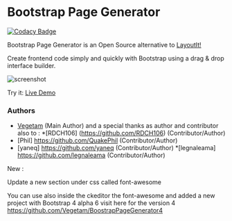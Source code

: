 Bootstrap Page Generator
======================

[![Codacy Badge](https://www.codacy.com/project/badge/970393072b7c492c87e5ddb3ff0bfa32)](https://www.codacy.com/app/francesco-malagrino/BootstrapPageGenerator)

Bootstrap Page Generator is an Open Source alternative to [LayoutIt!](http://www.layoutit.com/)

Create frontend code simply and quickly with Bootstrap using a drag & drop interface builder.

![screenshot](https://cloud.githubusercontent.com/assets/1483414/18440053/f5c2e120-7907-11e6-9770-d10ac5082959.PNG)

Try it: [Live Demo](http://www.francescomalagrino.com/BootstrapPageGenerator/3/)

### Authors

  * [Vegetam](https://github.com/Vegetam) (Main Author)
  and a special thanks as author and contributor also to :
 *[RDCH106] (https://github.com/RDCH106) (Contributor/Author)
 * [Phil] https://github.com/QuakePhil (Contributor/Author)
 * [yaneq] https://github.com/yaneq (Contributor/Author)
 *[legnaleama] https://github.com/legnaleama (Contributor/Author)


New :

Update a new section under css called font-awesome

You can use also inside the ckeditor the font-awesome and added a new project with Bootstrap 4 alpha 6 visit here for the version 4 https://github.com/Vegetam/BoostrapPageGenerator4

